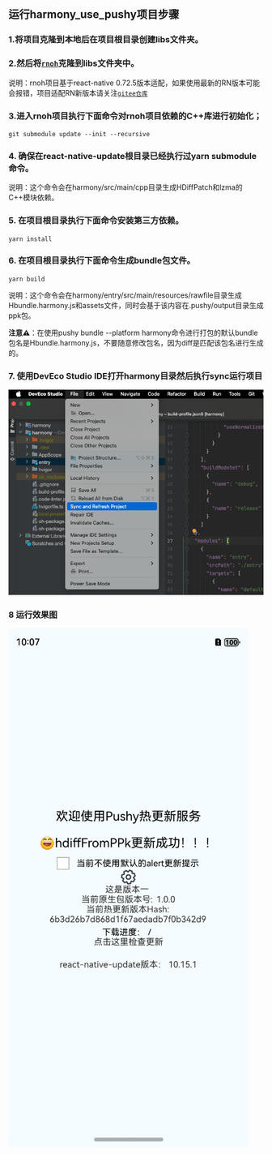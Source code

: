 ## 运行harmony_use_pushy项目步骤

### 1.将项目克隆到本地后在项目根目录创建libs文件夹。

### 2.然后将[`rnoh`](https://github.com/bozaigao/rnoh)克隆到libs文件夹中。

说明：rnoh项目基于react-native 0.72.5版本适配，如果使用最新的RN版本可能会报错，项目适配RN新版本请关注[`gitee仓库`](https://gitee.com/openharmony-sig/ohos_react_native/tree/0.72.5-ohos-5.0-release/tester/harmony/react_native_openharmony/src/main)

### 3.进入rnoh项目执行下面命令对rnoh项目依赖的C++库进行初始化；
```
git submodule update --init --recursive
```

### 4. 确保在react-native-update根目录已经执行过yarn submodule命令。
说明：这个命令会在harmony/src/main/cpp目录生成HDiffPatch和lzma的C++模块依赖。

### 5. 在项目根目录执行下面命令安装第三方依赖。
```
yarn install
```

### 6. 在项目根目录执行下面命令生成bundle包文件。
```
yarn build
```
说明：这个命令会在harmony/entry/src/main/resources/rawfile目录生成Hbundle.harmony.js和assets文件，同时会基于该内容在.pushy/output目录生成ppk包。

**注意⚠️**：在使用pushy bundle --platform harmony命令进行打包的默认bundle包名是Hbundle.harmony.js，不要随意修改包名，因为diff是匹配该包名进行生成的。

### 7. 使用DevEco Studio IDE打开harmony目录然后执行sync运行项目
![image](./sync.png)

### 8 运行效果图
![image](./demo.png)